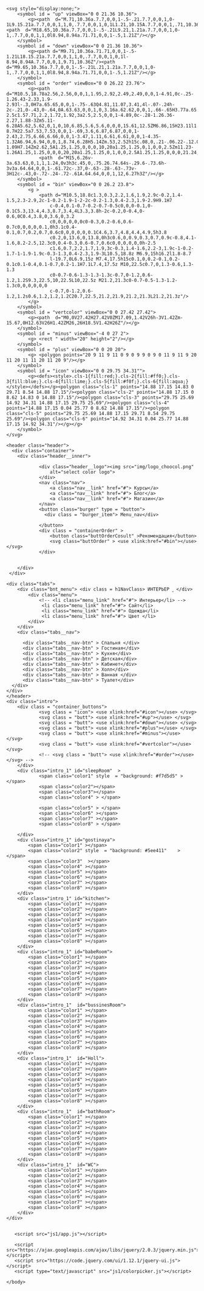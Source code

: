 <!doctype html>

<html lang="ru">
    <head>
        <meta charset="utf-8">
        <link href="https://fonts.googleapis.com/css2?family=Roboto:wght@100;300;400;500;900&family=Ubuntu:ital,wght@0,300;0,400;0,500;0,700;1,300;1,400;1,500;1,700&display=swap" rel="stylesheet">
        <link rel="stylesheet" href="css/style.css" />
        <link rel=”icon” href=”/favicon.ico” type=”image/x-icon”>
        <link rel="stylesheet" href="css/colorpicker.css" type="text/css" />
        <script src="https://cdnjs.cloudflare.com/ajax/libs/prefixfree/1.0.7/prefixfree.min.js"></script>
        <meta name="viewport" content="width=device-width, initial-scale=1">
        <title>Сочетание цветов интерьера</title>
    </head>

    <svg style="display:none;">
        <symbol id = "up" viewBox="0 0 21.36 10.36">
            <g><path  d="M.71,10.36a.7.7,0,0,1-.5-.21.7.7,0,0,1,0-1L9.15.21a.7.7,0,0,1,1,0,.7.7,0,0,1,0,1L1.21,10.15A.7.7,0,0,1,.71,10.36Z"/><path  d="M18.65,10.36a.7.7,0,0,1-.5-.21L9.21,1.21a.7.7,0,0,1,0-1,.7.7,0,0,1,1,0l8.94,8.94a.71.71,0,0,1-.5,1.21Z"/></g>
        </symbol>
        <symbol id = "down" viewBox="0 0 21.36 10.36">
            <g><path d="M9.71,10.36a.71.71,0,0,1-.5-1.21L18.15.21a.7.7,0,0,1,1,0,.7.7,0,0,1,0,1l-8.94,8.94A.7.7,0,0,1,9.71,10.36Z"/><path  d="M9.65,10.36a.7.7,0,0,1-.5-.21L.21,1.21a.7.7,0,0,1,0-1,.7.7,0,0,1,1,0l8.94,8.94a.71.71,0,0,1-.5,1.21Z"/></g>
        </symbol>
        <symbol id = "order" viewBox="0 0 26.22 23.76">
            <g><path  d="M10.5,18.78a2.56,2.56,0,0,1,1.95,2.92,2.49,2.49,0,0,1-4.91,0c-.25-1.26.43-2.33,1.9-2.93l-.3,0H7a.65.65,0,0,1-.75-.63Q4.81,11.07,3.41,4l-.07-.24h-2c-.21,0-.43,0-.64,0A.63.63,0,0,1,0,3.16a.62.62,0,0,1,.66-.65H3.77a.65.65,0,0,1,.74.61c.12.62.24,1.24.37,1.89H8.73c.21,0,.32,0,.39-.27a6.83,6.83,0,0,1,13,0,.31.31,0,0,0,.36.25h3c.63,0,.86.27.74.88Q25,12,23.74,18.17a.64.64,0,0,1-.72.59h-2.5c1.57.71,2.2,1.72,1.92,3a2.5,2.5,0,0,1-4.89,0c-.28-1.26.36-2.27,1.88-3Zm5.11-6.28A5.62,5.62,0,1,0,10,6.85,5.6,5.6,0,0,0,15.61,12.5ZM6.86,15H23.11l1.77-8.7H22.5a7.53,7.53,0,0,1-.69,3.6,6.87,6.87,0,0,1-2.43,2.75,6.66,6.66,0,0,1-3.47,1.11,6.61,6.61,0,0,1-4.35-1.32A6.94,6.94,0,0,1,8.74,6.28H5.14Zm.53,2.52h15c.08,0,.21-.06.22-.12.09-.35.15-.71.23-1.09H7.14Zm2.62,5A1.25,1.25,0,0,0,10,20a1.25,1.25,0,1,0,0,2.5Zm11.23-1.26A1.25,1.25,0,0,0,20,20a1.25,1.25,0,1,0,0,2.5A1.25,1.25,0,0,0,21.24,21.25Z"/>
                <path  d="M15,6.26v-3a.63.63,0,1,1,1.24,0v3h3c.45,0,.75.26.74.64s-.29.6-.73.6h-3v3a.64.64,0,0,1-.61.72c-.37,0-.63-.28-.63-.73v-3H12c-.43,0-.72-.24-.72-.61A.64.64,0,0,1,12,6.27h3Z"/></g>
        </symbol>
        <symbol id = "bin" viewBox="0 0 26.2 23.8">
            <g >
                <path d="M10.5,18.8c1.3,0.3,2.2,1.6,1.9,2.9c-0.2,1.4-1.5,2.3-2.9,2c-1-0.2-1.9-1-2-2c-0.2-1.3,0.4-2.3,1.9-2.9H9.1H7
                    c-0.4,0.1-0.7-0.2-0.7-0.5c0,0,0-0.1,0-0.1C5.3,13.4,4.3,8.7,3.4,4L3.3,3.8h-2c-0.2,0-0.4,0-0.6,0C0.4,3.8,0,3.6,0,3.2
                    c0,0,0,0,0,0c0-0.3,0.2-0.6,0.6-0.7c0,0,0,0,0.1,0h3.1c0.4-0.1,0.7,0.2,0.7,0.6c0,0,0,0,0,0.1C4.6,3.7,4.8,4.4,4.9,5h3.8
                    c0.2,0,13.6,0,13.8,0h3c0.6,0,0.9,0.3,0.7,0.9c-0.8,4.1-1.6,8.2-2.5,12.3c0,0.4-0.3,0.6-0.7,0.6c0,0,0,0,0,0h-2.5
                    c1.6,0.7,2.2,1.7,1.9,3c-0.3,1.4-1.6,2.2-3,1.9c-1-0.2-1.7-1-1.9-1.9c-0.3-1.3,0.4-2.3,1.9-3L10.5,18.8z M6.9,15h16.2l1.8-8.7
                    l-19.7,0L6.9,15z M7.4,17.5h15c0.1,0,0.2-0.1,0.2-0.1c0.1-0.4,0.1-0.7,0.2-1.1H7.1L7.4,17.5z M10,22.5c0.7,0,1.3-0.6,1.3-1.3
                    c0-0.7-0.6-1.3-1.3-1.3c-0.7,0-1.2,0.6-1.2,1.2S9.3,22.5,10,22.5L10,22.5z M21.2,21.3c0-0.7-0.5-1.3-1.2-1.3c0,0,0,0,0,0
                    c-0.7,0-1.2,0.6-1.2,1.2s0.6,1.2,1.2,1.2C20.7,22.5,21.2,21.9,21.2,21.3L21.2,21.3z"/>
            </g>
        </symbol>
        <symbol id = "vertcolor" viewBox="0 0 27.42 27.42">
            <g><path  d="M0,0V27.42H27.42V0ZM17.09,1.42V26h-3V1.42Zm-15.67,0H12.63V26H1.42ZM26,26H18.5V1.42H26Z"/></g>
        </symbol>
        <symbol id = "minus" viewBox="-4 0 27 2">
            <g> <rect " width="20" height="2"/></g>
        </symbol>
        <symbol id = "plus" viewBox="0 0 20 20">
            <g> <polygon points="20 9 11 9 11 0 9 0 9 9 0 9 0 11 9 11 9 20 11 20 11 11 20 11 20 9"/></g>
        </symbol>
        <symbol id = "icon" viewBox="0 0 29.75 34.31"">
            <g><defs><style>.cls-1{fill:red;}.cls-2{fill:#ff0;}.cls-3{fill:blue;}.cls-4{fill:lime;}.cls-5{fill:#f0f;}.cls-6{fill:aqua;}</style></defs></g><polygon class="cls-1" points="14.88 17.15 14.83 0 29.71 8.54 14.88 17.15"/><polygon class="cls-2" points="14.88 17.15 0 8.62 14.83 0 14.88 17.15"/><polygon class="cls-3" points="29.75 25.69 14.92 34.31 14.88 17.15 29.75 25.69"/><polygon class="cls-4" points="14.88 17.15 0.04 25.77 0 8.62 14.88 17.15"/><polygon class="cls-5" points="29.75 25.69 14.88 17.15 29.71 8.54 29.75 25.69"/><polygon class="cls-6" points="14.92 34.31 0.04 25.77 14.88 17.15 14.92 34.31"/></g></g>
        </symbol>
    </svg>    
      
<body>
  
    <header class="header">
      <div class="container">
        <div class="header__inner">
            
                <div class="header__logo"><img src="img/logo_choocol.png" 
                    alt="select color logo">
                </div>    
                <nav class="nav">
                    <a class="nav__link" href="#"> Курсы</a>
                    <a class="nav__link" href="#"> Блог</a>
                    <a class="nav__link" href="#"> Магазин</a>
                </nav>
                <button class="burger" type = "button">
                  <div class = "burger_item"> Menu_nav</div> 
                   
                </button>
                <div class = "containerOrder" >
                    <button class="buttOrderCosult" >Рекомендация</button>
                    <svg class="buttOrder" > <use xlink:href="#bin"></use> </svg>
                </div>
                
               
        </div>
     </div>

    <div class="tabs">
        <div class="bnt_menu"> <div class = h1NavClass> ИНТЕРЬЕР ˬ </div> 
            <div class="menu">
                <!-- <li class="menu_link" href="#"> Интерьер</li> -->
                 <li class="menu_link" href="#"> Сайт</li>
                 <li class="menu_link" href="#"> Одежда</li>
                 <li class="menu_link" href="#"> Цвет </li>
            </div>
        </div>
        <div class="tabs__nav">
           
          <div class="tabs__nav-btn" > Спальня </div>
          <div class="tabs__nav-btn" > Гостиная</div>
          <div class="tabs__nav-btn" > Кухня</div>
          <div class="tabs__nav-btn" > Детская</div>
          <div class="tabs__nav-btn" > Кабинет</div>
          <div class="tabs__nav-btn" > Холл</div>
          <div class="tabs__nav-btn" > Ванная </div>
          <div class="tabs__nav-btn" > Туалет</div>
      </div>
    </div>
    </header>
    <div class="intro">
        <div class = "container_buttons">
                <svg class = "icon"> <use xlink:href="#icon"></use> </svg>
                <svg class = "butt"> <use xlink:href="#up"></use> </svg>
                <svg class = "butt"> <use xlink:href="#down"></use> </svg>
                <svg class = "butt"> <use xlink:href="#plus"></use> </svg>
                <svg class = "butt"> <use xlink:href="#minus"></use> </svg>
                <svg class = "butt"> <use xlink:href="#vertcolor"></use> </svg>
                <!-- <svg class = "butt"> <use xlink:href="#order"></use> </svg> -->
        </div> 
        <div class="intro_1" id="sleepRoom"  >
                <span class="color1" style  = "background: #f7d5d5" ></span>
                <span class="color2"></span>
                <span class="color3"></span>
                <span class="color4" > </span>

                <span class="color5" > </span>
                <span class="color6" ></span>
                <span class="color7" ></span>
                <span class="color8" > </span>

        </div>
        <div class="intro_1" id="gostinaya">
            <span class="color1" ></span>
            <span class="color2" style  = "background: #5ee411"    ></span>
            <span class="color3"  ></span>
            <span class="color4" ></span>
            <span class="color5" ></span>
            <span class="color6" ></span>
            <span class="color7" ></span>
            <span class="color8" ></span>
        </div>
        <div class="intro_1" id="kitchen">
            <span class="color1" ></span>
            <span class="color2" ></span>
            <span class="color3" ></span>
            <span class="color4" ></span>
            <span class="color5" ></span>
            <span class="color6" ></span>
            <span class="color7" ></span>
            <span class="color8" ></span>
        </div>
        <div class="intro_1" id="babeRoom">
            <span class="color1" ></span>
            <span class="color2" ></span>
            <span class="color3" ></span>
            <span class="color4" ></span>
            <span class="color5" ></span>
            <span class="color6" ></span>
            <span class="color7" ></span>
            <span class="color8" ></span>
        </div>
        <div class="intro_1"  id="bussinesRoom">
            <span class="color1" ></span>
            <span class="color2" ></span>
            <span class="color3" ></span>
            <span class="color4" ></span>
            <span class="color5" ></span>
            <span class="color6" ></span>
            <span class="color7" ></span>
            <span class="color8" ></span>
        </div>
        <div class="intro_1"  id="Holl">
            <span class="color1" ></span>
            <span class="color2" ></span>
            <span class="color3" ></span>
            <span class="color4" ></span>
            <span class="color5" ></span>
            <span class="color6" ></span>
            <span class="color7" ></span>
            <span class="color8" ></span>
        </div>
        <div class="intro_1"  id="bathRoom">
            <span class="color1" ></span>
            <span class="color2" ></span>
            <span class="color3" ></span>
            <span class="color4" ></span>
            <span class="color5" ></span>
            <span class="color6" ></span>
            <span class="color7" ></span>
            <span class="color8" ></span>
        </div>
        <div class="intro_1"  id="WC">
            <span class="color1" ></span>
            <span class="color2" ></span>
            <span class="color3" ></span>
            <span class="color4" ></span>
            <span class="color5" ></span>
            <span class="color6" ></span>
            <span class="color7" ></span>
            <span class="color8" ></span>
        </div>
    </div>
       
            
       <script src="js1/app.js"></script>
       
       <script src="https://ajax.googleapis.com/ajax/libs/jquery/2.0.3/jquery.min.js"></script>
       <script src="https://code.jquery.com/ui/1.12.1/jquery-ui.js"></script>
       <script type="text/javascript" src="js1/colorpicker.js"></script> 
       
    </body>
</html>


